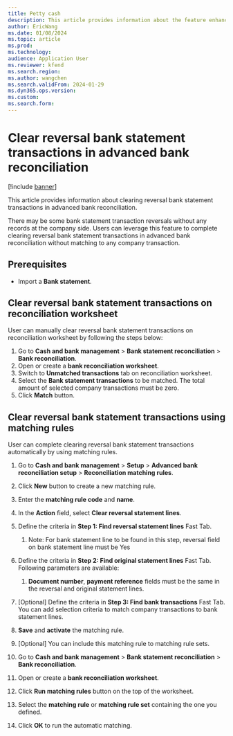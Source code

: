 ```yaml
---
title: Petty cash
description: This article provides information about the feature enhancements in advanced bank reconciliation in 10.0.39.
author: EricWang
ms.date: 01/08/2024
ms.topic: article
ms.prod: 
ms.technology: 
audience: Application User
ms.reviewer: kfend
ms.search.region: 
ms.author: wangchen
ms.search.validFrom: 2024-01-29
ms.dyn365.ops.version: 
ms.custom: 
ms.search.form:  
---
```


# Clear reversal bank statement transactions in advanced bank reconciliation 

[!include [banner](../../includes/banner.md)]

This article provides information about clearing reversal bank statement transactions in advanced bank reconciliation. 

There may be some bank statement transaction reversals without any records at the company side. Users can leverage this feature to complete clearing reversal bank statement transactions in advanced bank reconciliation without matching to any company transaction.

## Prerequisites
-   Import a **Bank statement**.

## Clear reversal bank statement transactions on reconciliation worksheet

User can manually clear reversal bank statement transactions on reconciliation worksheet by following the steps below:

1. Go to **Cash and bank management** > **Bank statement reconciliation** > **Bank reconciliation**.
2. Open or create a **bank reconciliation worksheet**.
3. Switch to **Unmatched transactions** tab on reconciliation worksheet.
4. Select the **Bank statement transactions** to be matched. The total amount of selected company transactions must be zero.
5. Click **Match** button.

## Clear reversal bank statement transactions using matching rules

User can complete clearing reversal bank statement transactions automatically by using matching rules.

1. Go to **Cash and bank management** > **Setup** > **Advanced bank reconciliation setup** > **Reconciliation matching rules**.
2. Click **New** button to create a new matching rule.
3. Enter the **matching rule code** and **name**.
4. In the **Action** field, select **Clear reversal statement lines**.
5. Define the criteria in **Step 1: Find reversal statement lines** Fast Tab.
   1. Note: For bank statement line to be found in this step, reversal field on bank statement line must be Yes

6. Define the criteria in **Step 2: Find original statement lines** Fast Tab. Following parameters are available:
   1. **Document number**, **payment reference** fields must be the same in the reversal and original statement lines.

7. [Optional] Define the criteria in **Step 3: Find bank transactions** Fast Tab. You can add selection criteria to match company transactions to bank statement lines.
8. **Save** and **activate** the matching rule.
9. [Optional] You can include this matching rule to matching rule sets.
10. Go to **Cash and bank management** > **Bank statement reconciliation** > **Bank reconciliation**.
11. Open or create a **bank reconciliation worksheet**.
12. Click **Run matching rules** button on the top of the worksheet.
13. Select the **matching rule** or **matching rule set** containing the one you defined.
14. Click **OK** to run the automatic matching.

